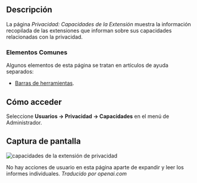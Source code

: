 <!-- Filename: Help4.x:Privacy:_Extension_Capabilities  / Display title: Confidentialité : Capacités de l'Extension -->

## Descripción

La página *Privacidad: Capacidades de la Extensión* muestra la información recopilada 
de las extensiones que informan sobre sus capacidades relacionadas con la privacidad.

### Elementos Comunes

Algunos elementos de esta página se tratan en artículos de ayuda separados:

* [Barras de herramientas](jdocmanual?article=help/common-elements/toolbars).

## Cómo acceder

Seleccione **Usuarios → Privacidad → Capacidades** en el menú de Administrador.

## Captura de pantalla

![capacidades de la extensión de privacidad](../../../es/images/privacy/privacy-capabilities.png)

No hay acciones de usuario en esta página aparte de expandir y leer los informes individuales.
*Traducido por openai.com*

